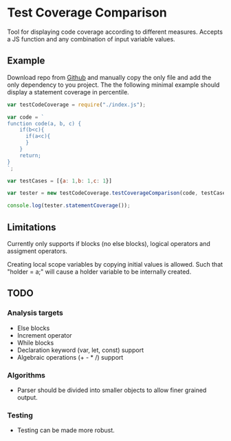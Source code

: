 # Test Coverage Comparison

Tool for displaying code coverage according to different measures. Accepts a JS function and any combination of input variable values.

## Example

Download repo from [Github](https://github.com/AlpBilgin/test-coverage-comparison) and manually copy the only file and add the only dependency to you project. The the following minimal example should display a statement coverage in percentile.

```JavaScript
var testCodeCoverage = require("./index.js");

var code = `
function code(a, b, c) {
    if(b<c){
      if(a<c){
      }
    }
    return;
}
`;

var testCases = [{a: 1,b: 1,c: 1}]

var tester = new testCodeCoverage.testCoverageComparison(code, testCases);

console.log(tester.statementCoverage());
```

## Limitations

Currently only supports if blocks (no else blocks), logical operators and assigment operators.

Creating local scope variables by copying initial values is allowed. Such that "holder = a;" will cause a holder variable to be internally created.

## TODO

### Analysis targets

- Else blocks
- Increment operator
- While blocks
- Declaration keyword (var, let, const) support
- Algebraic operations (+ - * /) support

### Algorithms

- Parser should be divided into smaller objects to allow finer grained output.

### Testing

- Testing can be made more robust.